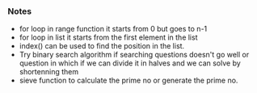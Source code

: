 ### Notes

- for loop in range function it starts from 0 but goes to n-1
- for loop in list it starts from the first element in the list 
- index() can be used to find the position in the list.
- Try binary search algorithm if searching questions doesn't go well or question in which if we can divide it in halves and we can solve by shortenning them
- sieve function to calculate the prime no or generate the prime no.
